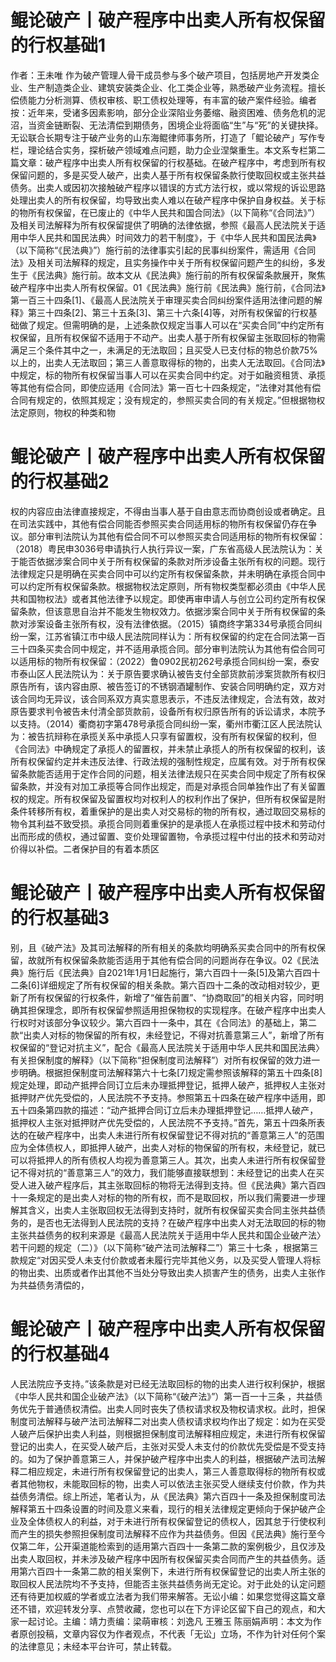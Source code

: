 # 鲲论破产丨破产程序中出卖人所有权保留的行权基础1

作者：王未唯 作为破产管理人骨干成员参与多个破产项目，包括房地产开发类企业、生产制造类企业、建筑安装类企业、化工类企业等，熟悉破产业务流程。擅长偿债能力分析测算、债权审核、职工债权处理等，有丰富的破产案件经验。编者按：近年来，受诸多因素影响，部分企业深陷业务萎缩、融资困难、债务危机的泥沼，当资金链断裂、无法清偿到期债务，困境企业将面临“生”与“死”的关键抉择。无讼联合长期专注于破产业务的山东海鲲律师事务所，打造了「鲲论破产」写作专栏，理论结合实务，探析破产领域难点问题，助力企业涅槃重生。本文系专栏第二篇文章：破产程序中出卖人所有权保留的行权基础。在破产程序中，考虑到所有权保留问题的，多是买受人破产，出卖人基于所有权保留条款行使取回权或主张共益债务。出卖人或因初次接触破产程序以错误的方式方法行权，或以常规的诉讼思路处理出卖人的所有权保留，均导致出卖人难以在破产程序中保护自身权益。关于标的物所有权保留，在已废止的《中华人民共和国合同法》（以下简称“《合同法》”）及相关司法解释为所有权保留提供了明确的法律依据，参照《最高人民法院关于适用中华人民共和国民法典〉时间效力的若干制度》，于《中华人民共和国民法典》（以下简称“《民法典》”）施行前的法律事实引起的民事纠纷案件，需适用《合同法》及相关司法解释的规定，且实务操作中关于所有权保留问题产生的纠纷，多发生于《民法典》施行前。故本文从《民法典》施行前的所有权保留条款展开，聚焦破产程序中出卖人所有权保留。01《民法典》施行前《民法典》施行前，《合同法》第一百三十四条[1]、《最高人民法院关于审理买卖合同纠纷案件适用法律问题的解释》第三十四条[2]、第三十五条[3]、第三十六条[4]等，对所有权保留的行权基础做了规定。但需明确的是，上述条款仅规定当事人可以在“买卖合同”中约定所有权保留，且所有权保留不适用于不动产。出卖人基于所有权保留主张取回标的物需满足三个条件其中之一，未满足的无法取回；且买受人已支付标的物总价款75%以上的，出卖人无法取回；第三人善意取得标的物的，出卖人无法取回。《合同法》中规定，标的物所有权保留当事人可以在买卖合同中约定。对于如融资租赁、承揽等其他有偿合同，即使应适用《合同法》第一百七十四条规定，“法律对其他有偿合同有规定的，依照其规定；没有规定的，参照买卖合同的有关规定。”但根据物权法定原则，物权的种类和物

# 鲲论破产丨破产程序中出卖人所有权保留的行权基础2

权的内容应由法律直接规定，不得由当事人基于自由意志而协商创设或者确定。且在司法实践中，其他有偿合同能否参照买卖合同适用标的物所有权保留仍存在争议。部分审判法院认为其他有偿合同不可以参照买卖合同适用标的物所有权保留：（2018）粤民申3036号申请执行人执行异议一案，广东省高级人民法院认为：关于能否依据涉案合同中关于所有权保留的条款对所涉设备主张所有权的问题。现行法律规定只是明确在买卖合同中可以约定所有权保留条款，并未明确在承揽合同中可以约定所有权保留条款。根据物权法定原则，所有物权类型都必须由《中华人民共和国物权法》或者其他法律予以规定。即使再审申请人与创立公司约定所有权保留条款，但该意思自治并不能发生物权效力。依据涉案合同中关于所有权保留的条款对涉案设备主张所有权，没有法律依据。（2015）镇商终字第334号承揽合同纠纷一案，江苏省镇江市中级人民法院同样认为：所有权保留的约定在合同法第一百三十四条买卖合同中规定，并不适用承揽合同。部分审判法院认为其他有偿合同可以适用标的物所有权保留：（2022）鲁0902民初262号承揽合同纠纷一案，泰安市泰山区人民法院认为：关于原告要求确认被告支付全部货款前涉案货款所有权归原告所有，该内容由原、被告签订的不锈钢酒罐制作、安装合同明确约定，双方对该合同均无异议，该合同系双方真实意思表示，不违反法律规定，合法有效，故对原告要求判令被告未付清全部货款前，设备所有权归原告所有的诉讼请求，本院予以支持。（2014）衢商初字第478号承揽合同纠纷一案，衢州市衢江区人民法院认为：被告抗辩称在承揽关系中承揽人只享有留置权，没有所有权保留的权利，但《合同法》中确规定了承揽人的留置权，并未禁止承揽人的所有权保留的权利，该所有权保留约定并未违反法律、行政法规的强制性规定，应属有效。对于所有权保留条款能否适用于定作合同的问题，相关法律法规只在买卖合同中规定了所有权保留条款，并没有对加工承揽等合同作出规定，而是对承揽合同单独作出了有关留置权的规定。所有权保留及留置权均对权利人的权利作出了保护，但所有权保留是附条件转移所有权，着重保护的是出卖人对交易标的物的所有权，通过取回交易标的物令其利益不致受损。承揽合同则着重保护的是承揽人在承揽过程中技术和劳动付出而形成的债权，通过留置、变价处理留置物，令承揽过程中付出的技术和劳动对价得以补偿。二者保护目的有着本质区

# 鲲论破产丨破产程序中出卖人所有权保留的行权基础3

别，且《破产法》及其司法解释的所有相关的条款均明确系买卖合同中的所有权保留，故就所有权保留条款能否适用于其他有偿合同的问题尚存在争议。02《民法典》施行后《民法典》自2021年1月1日起施行，第六百四十一条[5]及第六百四十二条[6]详细规定了所有权保留的相关条款。第六百四十二条的改动相对较少，更新了所有权保留的行权条件，新增了“催告前置”、“协商取回”的相关内容，同时明确其担保理念，即所有权保留参照适用担保物权的实现程序。在破产程序中出卖人行权时对该部分争议较少。第六百四十一条中，其在《合同法》的基础上，第二款“出卖人对标的物保留的所有权，未经登记，不得对抗善意第三人”，新增了所有权保留的“登记对抗主义”，配合《最高人民法院关于适用中华人民共和国民法典〉有关担保制度的解释》（以下简称“担保制度司法解释”）对所有权保留的效力进一步明确。根据担保制度司法解释第六十七条[7]规定需参照该解释的第五十四条[8]规定处理，即动产抵押合同订立后未办理抵押登记，抵押人破产，抵押权人主张对抵押财产优先受偿的，人民法院不予支持。参照第五十四条在破产程序中适用，即五十四条第四款的描述：“动产抵押合同订立后未办理抵押登记……抵押人破产，抵押权人主张对抵押财产优先受偿的，人民法院不予支持。”首先，第五十四条所表达的在破产程序中，出卖人未进行所有权保留登记不得对抗的“善意第三人”的范围应为全体债权人，即抵押人破产，出卖人对标的物保留的所有权，未经登记，就已可以将抵押人的所有债权人均视为善意第三人。其次，出卖人未进行所有权保留登记不得对抗的“善意第三人”的效力，我们能够直接联想到：未经登记的出卖人在买受人进入破产程序后，其主张取回标的物将无法得到支持。但《民法典》第六百四十一条规定的是出卖人对标的物的所有权，而不是取回权，所以我们需要进一步理解其含义，出卖人主张取回权无法得到支持时，就所有权保留买卖合同主张共益债务的，是否也无法得到人民法院的支持？在破产程序中出卖人对无法取回的标的物主张共益债务的权利来源是《最高人民法院关于适用中华人民共和国企业破产法〉若干问题的规定（二）》（以下简称“破产法司法解释二”）第三十七条 ，根据第三款规定“对因买受人未支付价款或者未履行完毕其他义务，以及买受人管理人将标的物出卖、出质或者作出其他不当处分导致出卖人损害产生的债务，出卖人主张作为共益债务清偿的，

# 鲲论破产丨破产程序中出卖人所有权保留的行权基础4

人民法院应予支持。”该条款是对已经无法取回标的物的出卖人进行权利保护，根据《中华人民共和国企业破产法》（以下简称“《破产法》”）第一百一十三条 ，共益债务优先于普通债权清偿。出卖人同时丧失了债权请求权及物权请求权。此时，担保制度司法解释与破产法司法解释二对出卖人债权请求权均作出了规定：如为在买受人破产后保护出卖人利益，则根据担保制度司法解释相应规定，未进行所有权保留登记的出卖人，在买受人破产后，主张对买受人未支付的价款优先受偿是不受支持的。如为了保护善意第三人，并保护破产程序中出卖人的利益，根据破产法司法解释二相应规定，未进行所有权保留登记的出卖人，第三人善意取得标的物所有权或者其他物权，未能取回标的物，出卖人可以依法主张买受人继续支付价款，作为共益债务清偿。综上所述，笔者认为，从《民法典》第六百四十一条及担保制度司法解释第五十四条设置的时间及意义来看，现行的相关法律规定更倾向于保护破产企业及全体债权人的利益，对于未进行所有权保留登记的债权人，因其怠于行使权利而产生的损失参照担保制度司法解释不应作为共益债务。但因《民法典》施行至今仅第二年，公开渠道能检索到的适用第六百四十一条第二款的案例极少，且仅涉及出卖人取回权，并未涉及破产程序中因所有权保留买卖合同而产生的共益债务。适用第六百四十一条第二款的相关案例下，未进行所有权保留登记的出卖人所主张的取回权人民法院均不予支持，但能否主张共益债务尚无定论。对于此处的认定问题还有待更加权威的学者或立法者为我们带来解答。无讼小编：如果您觉得这篇文章还不错，欢迎转发分享、点赞收藏，您也可以在下方评论区留下自己的观点，和大家一起讨论。主编：靖力责编：梁萌审核：刘逸凡 王雅玉 陈丽娟声明：本文为作者原创投稿，文章内容仅为作者观点，不代表「无讼」立场，不作为针对任何个案的法律意见；未经本平台许可，禁止转载。

